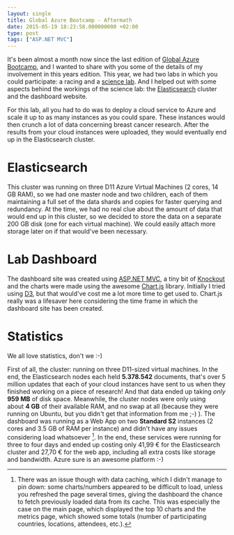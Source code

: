 ```yaml
---
layout: single
title: Global Azure Bootcamp - Aftermath
date: 2015-05-19 18:23:58.000000000 +02:00
type: post
tags: ["ASP.NET MVC"]
---
```


It's been almost a month now since the last edition of [Global Azure Bootcamp](http://global.azurebootcamp.net/), and I wanted to share with you some of the details of my involvement in this years edition. This year, we had two labs in which you could participate: a racing and a [science lab](http://global.azurebootcamp.net/global-azure-bootcamp-science-lab-2015/). And I helped out with some aspects behind the workings of the science lab: the [Elasticsearch](https://www.elastic.co/products/elasticsearch) cluster and the dashboard website.

For this lab, all you had to do was to deploy a cloud service to Azure and scale it up to as many instances as you could spare. These instances would then crunch a lot of data concerning breast cancer research. After the results from your cloud instances were uploaded, they would eventually end up in the Elasticsearch cluster.


# Elasticsearch
This cluster was running on three D11 Azure Virtual Machines (2 cores, 14 GB RAM), so we had one master node and two children, each of them maintaining a full set of the data shards and copies for faster querying and redundancy. At the time, we had no real clue about the amount of data that would end up in this cluster, so we decided to store the data on a separate 200 GB disk (one for each virtual machine). We could easily attach more storage later on if that would've been necessary.

# Lab Dashboard
The dashboard site was created using [ASP.NET MVC](http://www.asp.net/mvc), a tiny bit of [Knockout](http://knockoutjs.com/) and the charts were made using the awesome [Chart.js](http://www.chartjs.org/) library. Initially I tried using [D3](http://d3js.org/), but that would've cost me a lot more time to get used to. Chart.js really was a lifesaver here considering the time frame in which the dashboard site has been created.

# Statistics
We all love statistics, don't we :-)

First of all, the cluster: running on three D11-sized virtual machines. In the end, the Elasticsearch nodes each held **5.378.542** documents, that's over 5 million updates that each of your cloud instances have sent to us when they finished working on a piece of research! And that data ended up taking *only* **959 MB** of disk space. Meanwhile, the cluster nodes were only using about **4 GB** of their available RAM, and no swap at all (because they were running on Ubuntu, but you didn't get that information from me ;-) ).
The dashboard was running as a Web App on two **Standard S2** instances (2 cores and 3.5 GB of RAM per instance) and didn't have any issues considering load whatsoever [^1].
In the end, these services were running for three to four days and ended up costing only 41,99 € for the Elasticsearch cluster and 27,70 € for the web app, including all extra costs like storage and bandwidth.
Azure sure is an awesome platform :-)

[^1]: There was an issue though with data caching, which I didn't manage to pin down: some charts/numbers appeared to be difficult to load, unless you refreshed the page several times, giving the dashboard the chance to fetch previously loaded data from its cache. This was especially the case on the main page, which displayed the top 10 charts and the metrics page, which showed some totals (number of participating countries, locations, attendees, etc.).
